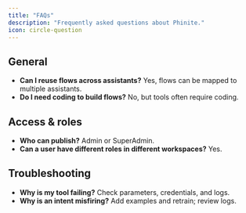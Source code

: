 ```yaml
---
title: "FAQs"
description: "Frequently asked questions about Phinite."
icon: circle-question
---
```


## General

- **Can I reuse flows across assistants?** Yes, flows can be mapped to multiple assistants.
- **Do I need coding to build flows?** No, but tools often require coding.

## Access & roles

- **Who can publish?** Admin or SuperAdmin.
- **Can a user have different roles in different workspaces?** Yes.

## Troubleshooting

- **Why is my tool failing?** Check parameters, credentials, and logs.
- **Why is an intent misfiring?** Add examples and retrain; review logs.
